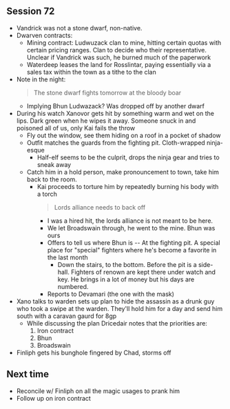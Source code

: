## Session 72
* Vandrick was not a stone dwarf, non-native.
* Dwarven contracts:
  * Mining contract: Ludwuzack clan to mine, hitting certain quotas with certain pricing ranges. Clan to decide who their representative. Unclear if Vandrick was such, he burned much of the paperwork
  * Waterdeep leases the land for Rosslintar, paying essentially via a sales tax within the town as a tithe to the clan
* Note in the night:
  > The stone dwarf fights tomorrow at the bloody boar
  * Implying Bhun Ludwazack? Was dropped off by another dwarf
* During his watch Xanovor gets hit by something warm and wet on the lips. Dark green when he wipes it away. Someone snuck in and poisoned all of us, only Kai fails the throw
  * Fly out the window, see them hiding on a roof in a pocket of shadow
  * Outfit matches the guards from the fighting pit. Cloth-wrapped ninja-esque
    * Half-elf seems to be the culprit, drops the ninja gear and tries to sneak away
  * Catch him in a hold person, make pronouncement to town, take him back to the room.
    * Kai proceeds to torture him by repeatedly burning his body with a torch
      > Lords alliance needs to back off
      * I was a hired hit, the lords alliance is not meant to be here.
      * We let Broadswain through, he went to the mine. Bhun was ours
      * Offers to tell us where Bhun is -- At the fighting pit. A special place for "special" fighters where he's become a favorite in the last month
        * Down the stairs, to the bottom. Before the pit is a side-hall. Fighters of renown are kept there under watch and key. He brings in a lot of money but his days are numbered.
      * Reports to Devamari (the one with the mask)
* Xano talks to warden sets up plan to hide the assassin as a drunk guy who took a swipe at the warden. They'll hold him for a day and send him south with a caravan gaurd for 8gp
  * While discussing the plan Dricedair notes that the priorities are:
    1. Iron contract
    2. Bhun
    3. Broadswain
* Finliph gets his bunghole fingered by Chad, storms off

## Next time
* Reconcile w/ Finliph on all the magic usages to prank him
* Follow up on iron contract